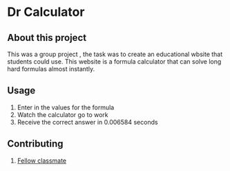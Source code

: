 # Dr Calculator
## About this project
This was a group project , the task was to create an educational wbsite that students could use. This website is a formula calculator that can solve long hard formulas almost instantly. 
## Usage
1. Enter in the values for the formula
2. Watch the calculator go to work
3. Receive the correct answer in 0.006584 seconds
## Contributing
1. [Fellow classmate](https://github.com/hacoeur)
